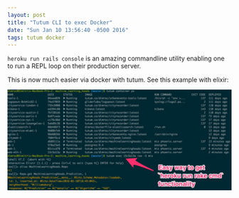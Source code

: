 ```yaml
---
layout: post
title: "Tutum CLI to exec Docker"
date: "Sun Jan 10 13:56:40 -0500 2016"
tags: tutum docker
---
```


`heroku run rails console` is an amazing commandline utility enabling one to run a REPL loop on their production server.

This is now much easier via docker with tutum. See this example with elixir:

![Tutum Exec](/public/images/tutumExec.jpg)
